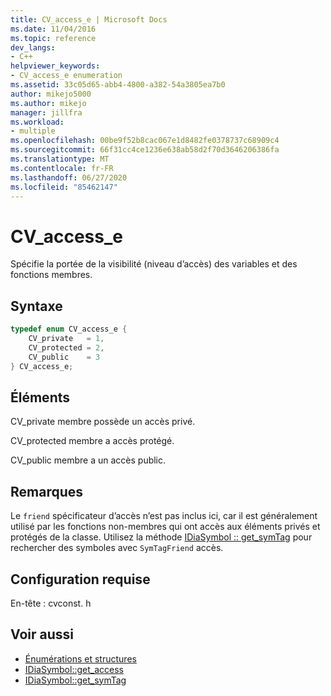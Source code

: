 ```yaml
---
title: CV_access_e | Microsoft Docs
ms.date: 11/04/2016
ms.topic: reference
dev_langs:
- C++
helpviewer_keywords:
- CV_access_e enumeration
ms.assetid: 33c05d65-abb4-4800-a382-54a3805ea7b0
author: mikejo5000
ms.author: mikejo
manager: jillfra
ms.workload:
- multiple
ms.openlocfilehash: 00be9f52b8cac067e1d8482fe0378737c68909c4
ms.sourcegitcommit: 66f31cc4ce1236e638ab58d2f70d3646206386fa
ms.translationtype: MT
ms.contentlocale: fr-FR
ms.lasthandoff: 06/27/2020
ms.locfileid: "85462147"
---
```

# <a name="cv_access_e"></a>CV_access_e
Spécifie la portée de la visibilité (niveau d’accès) des variables et des fonctions membres.

## <a name="syntax"></a>Syntaxe

```C++
typedef enum CV_access_e {
    CV_private   = 1,
    CV_protected = 2,
    CV_public    = 3
} CV_access_e;
```

## <a name="elements"></a>Éléments
CV_private membre possède un accès privé.

CV_protected membre a accès protégé.

CV_public membre a un accès public.

## <a name="remarks"></a>Remarques
Le `friend` spécificateur d’accès n’est pas inclus ici, car il est généralement utilisé par les fonctions non-membres qui ont accès aux éléments privés et protégés de la classe. Utilisez la méthode [IDiaSymbol :: get_symTag](../../debugger/debug-interface-access/idiasymbol-get-symtag.md) pour rechercher des symboles avec `SymTagFriend` accès.

## <a name="requirements"></a>Configuration requise
En-tête : cvconst. h

## <a name="see-also"></a>Voir aussi
- [Énumérations et structures](../../debugger/debug-interface-access/enumerations-and-structures.md)
- [IDiaSymbol::get_access](../../debugger/debug-interface-access/idiasymbol-get-access.md)
- [IDiaSymbol::get_symTag](../../debugger/debug-interface-access/idiasymbol-get-symtag.md)
